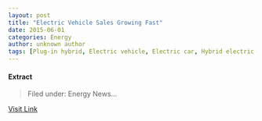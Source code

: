 ```yaml
---
layout: post
title: "Electric Vehicle Sales Growing Fast"
date: 2015-06-01
categories: Energy
author: unknown author
tags: [Plug-in hybrid, Electric vehicle, Electric car, Hybrid electric vehicle, Transport, Automotive technologies, Manufactured goods, Land vehicles, Electrification, Artificial objects, Transportation engineering, Motor vehicles, Vehicle technology, Electric power, Automotive industry, Wheeled vehicles, Green vehicles, Low-carbon economy, Automobiles, Zero-emissions vehicles, Vehicle electrification, Vehicles, Electric vehicles, Industries, Hybrid electric vehicles]
---
```





#### Extract
>Filed under: Energy News...



[Visit Link](http://feeds.importantmedia.org/~r/IM-cleantechnica/~3/doZBNA-K8O4/)


